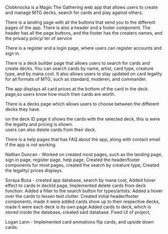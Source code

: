 Clobknocka is a Magic The Gathering web app that allows users to create and manage MTG decks, search for cards and play against others.

There is a landing page with all the buttons that send you to the different pages of the app. 
There is also a header and a footer component.
The header has all the page buttons, and the footer has the creaters names, and the privacy policy/ ter of service

There is a register and a login page, where users can register accounts and sign in.

There is a deck builder page that allows users to search  for cards and create decks.
You can search cards by name, artist, card type, creature type, and by mana cost.
It also allows users to stay updated on card legality for all formats of MTG, such as standard, moderen, and commander. 

The app displays all card prices at the bottom of the card in the deck page,so users know how much their cards are worth.

There is a decks page which allows users to choose between the different decks they have. 

on the deck ID page it shows the cards with the selected deck, this is were the legality and pricing is shown.  
users can also delete cards from their deck.

There is a help pages that has FAQ about the app, along with contact email if the app is not working. 



Nathan Duncan - Worked on created most pages, such as the landing page, sign in page, register page, help page, Created the header/footer components for most pages, created the search by  creature type, Created the legality/ prices displays.

Soraya Boza - created app database, search by mana cost, Added hover effect to cards in deckId page, Implemented delete cards from deck function. Added a filter to the search button for types/artists. Added a hover over the cards to lessen text clutter. Created initial  header/footer components, made it were added cards show up to their respective decks, made it were each deck is its own page.Added cards to deck, which is stored inside the database, created said database. Fixed UI of project,

Logan Lann - Implemented card animations flip cards, and upside down cards.